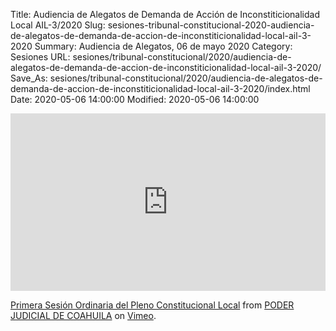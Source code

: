 Title: Audiencia de Alegatos de Demanda de Acción de Inconstiticionalidad Local AIL-3/2020
Slug: sesiones-tribunal-constitucional-2020-audiencia-de-alegatos-de-demanda-de-accion-de-inconstiticionalidad-local-ail-3-2020
Summary: Audiencia de Alegatos, 06 de mayo 2020
Category: Sesiones
URL: sesiones/tribunal-constitucional/2020/audiencia-de-alegatos-de-demanda-de-accion-de-inconstiticionalidad-local-ail-3-2020/
Save_As: sesiones/tribunal-constitucional/2020/audiencia-de-alegatos-de-demanda-de-accion-de-inconstiticionalidad-local-ail-3-2020/index.html
Date: 2020-05-06 14:00:00
Modified: 2020-05-06 14:00:00


<div style="padding:56.25% 0 0 0;position:relative;"><iframe src="https://player.vimeo.com/video/415520555" style="position:absolute;top:0;left:0;width:100%;height:100%;" frameborder="0" allow="autoplay; fullscreen" allowfullscreen></iframe></div><script src="https://player.vimeo.com/api/player.js"></script> <p><a href="https://vimeo.com/417223322">Primera Sesión Ordinaria del Pleno Constitucional Local</a> from <a href="https://vimeo.com/user103229504">PODER JUDICIAL DE COAHUILA</a> on <a href="https://vimeo.com">Vimeo</a>.</p>



